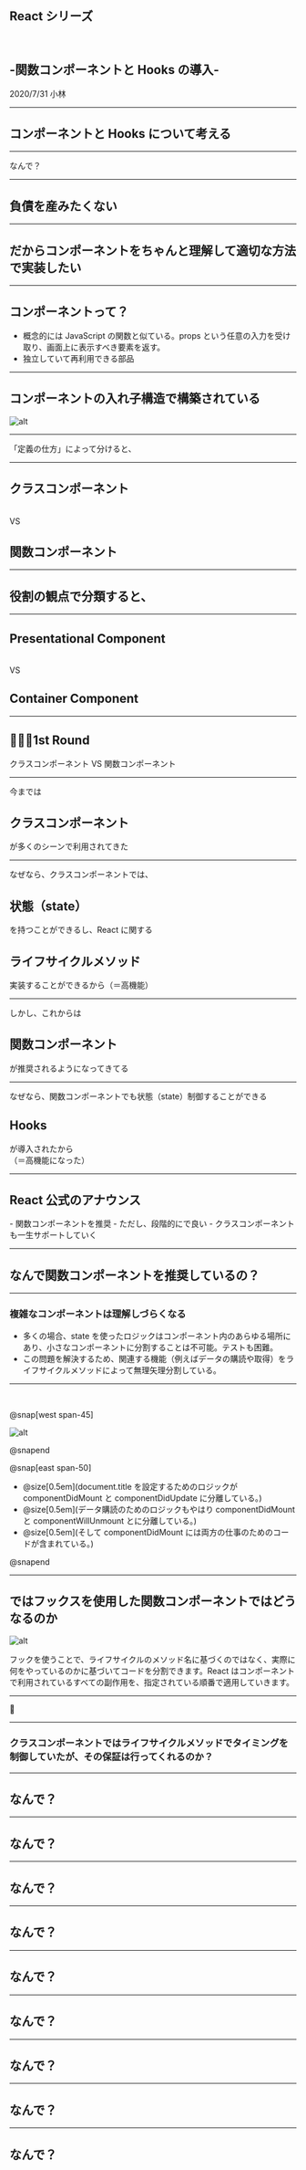 ## React シリーズ

<br />

## -関数コンポーネントと Hooks の導入-

2020/7/31 小林

---

## コンポーネントと Hooks について考える

---

なんで？

---

## 負債を産みたくない

---

## だからコンポーネントをちゃんと理解して適切な方法で実装したい

---

## コンポーネントって？

- 概念的には JavaScript の関数と似ている。props という任意の入力を受け取り、画面上に表示すべき要素を返す。
  <br />
- 独立していて再利用できる部品

---

## コンポーネントの入れ子構造で構築されている

![alt](assets/images/ComponentsImage.png)

---

「定義の仕方」によって分けると、

---

## クラスコンポーネント

<br />VS

## 関数コンポーネント

---

## 役割の観点で分類すると、

---

## Presentational Component

<br />VS

## Container Component

---

## 🏋🏻‍♀️1st Round

クラスコンポーネント VS 関数コンポーネント

---

今までは

## クラスコンポーネント

が多くのシーンで利用されてきた

---

なぜなら、クラスコンポーネントでは、

## 状態（state）

を持つことができるし、React に関する

## ライフサイクルメソッド

実装することができるから（＝高機能）

---

しかし、これからは<br />

## 関数コンポーネント

が推奨されるようになってきてる

---

なぜなら、関数コンポーネントでも状態（state）制御することができる

## Hooks

が導入されたから<br />（＝高機能になった）

---

## React 公式のアナウンス

<be />
- 関数コンポーネントを推奨
- ただし、段階的にで良い
- クラスコンポーネントも一生サポートしていく

---

## なんで関数コンポーネントを推奨しているの？

---

### 複雑なコンポーネントは理解しづらくなる

- 多くの場合、state を使ったロジックはコンポーネント内のあらゆる場所にあり、小さなコンポーネントに分割することは不可能。テストも困難。
- この問題を解決するため、関連する機能（例えばデータの購読や取得）をライフサイクルメソッドによって無理矢理分割している。

---

<br>

@snap[west span-45]

![alt](assets/images/ClassCompoenntExample.png)

@snapend

@snap[east span-50]

- @size[0.5em](document.title を設定するためのロジックが componentDidMount と componentDidUpdate に分離している。)
- @size[0.5em](データ購読のためのロジックもやはり componentDidMount と componentWillUnmount とに分離している。)
- @size[0.5em](そして componentDidMount には両方の仕事のためのコードが含まれている。)

@snapend

---

## ではフックスを使用した関数コンポーネントではどうなるのか

![alt](assets/images/FunctionalComponentExample.png)

フックを使うことで、ライフサイクルのメソッド名に基づくのではなく、実際に何をやっているのかに基づいてコードを分割できます。React はコンポーネントで利用されているすべての副作用を、指定されている順番で適用していきます。

---

🤔

---

### クラスコンポーネントではライフサイクルメソッドでタイミングを制御していたが、その保証は行ってくれるのか？

---

## なんで？

---

## なんで？

---

## なんで？

---

## なんで？

---

## なんで？

---

## なんで？

---

## なんで？

---

## なんで？

---

## なんで？
